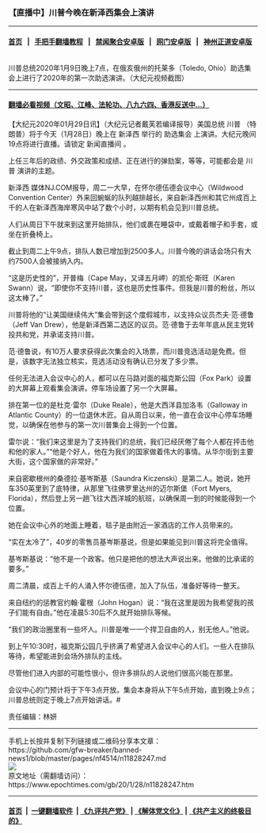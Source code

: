 ### 【直播中】川普今晚在新泽西集会上演讲
------------------------

#### [首页](https://github.com/gfw-breaker/banned-news1/blob/master/README.md) &nbsp;&nbsp;|&nbsp;&nbsp; [手把手翻墙教程](https://github.com/gfw-breaker/guides/wiki) &nbsp;&nbsp;|&nbsp;&nbsp; [禁闻聚合安卓版](https://github.com/gfw-breaker/bn-android) &nbsp;&nbsp;|&nbsp;&nbsp; [网门安卓版](https://github.com/oGate2/oGate) &nbsp;&nbsp;|&nbsp;&nbsp; [神州正道安卓版](https://github.com/SzzdOgate/update) 



<div><img alt="" class="aligncenter wp-post-image" src="https://i.epochtimes.com/assets/uploads/2020/01/TrumpRallySpeech-Pennsylvania202001-e1578964554815-600x400.jpg"/>
<div class="red16 caption">
 <p>
  川普总统2020年1月9日晚上7点，在俄亥俄州的托莱多（Toledo, Ohio）助选集会上进行了2020年的第一次助选演讲。（大纪元视频截图）
 </p>
</div>
</div><hr/>

#### [翻墙必看视频（文昭、江峰、法轮功、八九六四、香港反送中...）](http://167.172.214.107/home.html)

<div><p>
 【大纪元2020年01月29日讯】（大纪元记者戴芙若编译报导）美国总统
 <ok href="https://www.epochtimes.com/gb/tag/%E5%B7%9D%E6%99%AE.html">
  川普
 </ok>
 （特朗普）将于今天（1月28日）晚上在
 <ok href="https://www.epochtimes.com/gb/tag/%E6%96%B0%E6%B3%BD%E8%A5%BF.html">
  新泽西
 </ok>
 举行的
 <ok href="https://www.epochtimes.com/gb/tag/%E5%8A%A9%E9%80%89%E9%9B%86%E4%BC%9A.html">
  助选集会
 </ok>
 上演讲。大纪元晚间19点将进行直播。请锁定
 <ok href="https://www.epochtimes.com/gb/tag/%e6%96%b0%e8%81%9e%e7%9b%b4%e6%92%ad%e9%96%93.html">
  新闻直播间
 </ok>
 。
</p>
<p>
 上任三年后的政绩、外交政策和成绩、正在进行的弹劾案，等等，可能都会是
 <ok href="https://www.epochtimes.com/gb/tag/%E5%B7%9D%E6%99%AE.html">
  川普
 </ok>
 演讲的主题。
</p>
<p>
</p>
<p>
 <ok href="https://www.epochtimes.com/gb/tag/%E6%96%B0%E6%B3%BD%E8%A5%BF.html">
  新泽西
 </ok>
 媒体NJ.COM报导，周二一大早，在怀尔德伍德会议中心（Wildwood Convention Center）外来回蜿蜒的队列越排越长，来自新泽西州和其它州成百上千的人在新泽西海岸寒风中站了数个小时，以期有机会见到川普总统。
</p>
<p>
 人们从周日下午就来到这里开始排队，他们或裹在睡袋中，或戴着帽子和手套，或坐在折叠椅上。
</p>
<p>
 截止到周二上午9点，排队人数已增加到2500多人。川普今晚的讲话会场只有大约7500人会被接纳入内。
</p>
<p>
 “这是历史性的”，开普梅（Cape May，又译五月岬）的凯伦·斯旺（Karen Swann）说，“即使你不支持川普，这也是历史性事件。但我是川普的粉丝，所以这太棒了。”
</p>
<p>
 川普将他的“让美国继续伟大”集会带到这个度假城市，以支持众议员杰夫·范·德鲁（Jeff Van Drew），他是新泽西第二选区的议员。范·德鲁于去年年底从民主党转投共和党，并承诺支持川普。
</p>
<p>
 范·德鲁说，有10万人要求获得此次集会的入场票，而川普竞选活动是免费。但是，该数字无法独立核实，竞选活动没有确认已分发了多少票。
</p>
<p>
 任何无法进入会议中心的人，都可以在马路对面的福克斯公园（Fox Park）设置的大屏幕上观看集会演讲。停车场设置了另一个大屏幕。
</p>
<p>
 排在第一位的是杜克·雷尔（Duke Reale），他是大西洋县加洛韦（Galloway in Atlantic County）的一位退休木匠。自从周日以来，他一直在会议中心停车场睡觉，以确保在他参与的第一次川普集会上得到一个位置。
</p>
<p>
 雷尔说：“我们来这里是为了支持我们的总统，我们已经厌倦了每个人都在抨击他和他的家人。”“他是个好人，他在为我们的国家做着伟大的事情。从华尔街到主要大街，这个国家做的非常好。”
</p>
<p>
 来自密歇根州的桑德拉·基岑斯基（Saundra Kiczenski）是第二人。她说，她开车350英里到了底特律，从那里飞往佛罗里达州的迈尔斯堡（Fort Myers, Florida），然后登上另一趟飞往大西洋城的航班，以确保周一到的时候能得到一个位置。
</p>
<p>
 她在会议中心外的地面上睡着，毯子是由附近一家酒店的工作人员带来的。
</p>
<p>
 “实在太冷了”，40岁的零售员基岑斯基说，但是如果能见到川普这将完全值得。
</p>
<p>
 基岑斯基说：“他不是一个政客。他只是把他的想法大声说出来。他做的比承诺的要多。”
</p>
<p>
 周二清晨，成百上千的人涌入怀尔德伍德，加入了队伍，准备好等待一整天。
</p>
<p>
 来自纽约的惩教官约翰·霍根（John Hogan）说：“我在这里是因为我希望我的孩子们能有自由。”他在凌晨5:30后不久就开始排队等候。
</p>
<p>
 “我们的政治圈里有一些坏人。川普是唯一一个捍卫自由的人，别无他人。”他说。
</p>
<p>
 到上午10:30时，福克斯公园几乎挤满了希望进入会议中心的人们。一些人在排队等待，希望能进到会场外排队的主线。
</p>
<p>
 尽管他们进入内部的可能性很小，但许多排队的人说他们很高兴能在那里。
</p>
<p>
 会议中心的门预计将于下午3点开放。集会本身将从下午5点开始，直到晚上9点；川普总统则定于晚上7点开始讲话。#
</p>
<p>
 责任编辑：林妍
</p>
</div>
<hr/>
手机上长按并复制下列链接或二维码分享本文章：<br/>
https://github.com/gfw-breaker/banned-news1/blob/master/pages/nf4514/n11828247.md <br/>
<a href='https://github.com/gfw-breaker/banned-news1/blob/master/pages/nf4514/n11828247.md'><img src='https://github.com/gfw-breaker/banned-news1/blob/master/pages/nf4514/n11828247.md.png'/></a> <br/>
原文地址（需翻墙访问）：https://www.epochtimes.com/gb/20/1/28/n11828247.htm


------------------------
#### [首页](https://github.com/gfw-breaker/banned-news1/blob/master/README.md) &nbsp;|&nbsp; [一键翻墙软件](https://github.com/gfw-breaker/nogfw/blob/master/README.md) &nbsp;| [《九评共产党》](https://github.com/gfw-breaker/9ping.md/blob/master/README.md#九评之一评共产党是什么) | [《解体党文化》](https://github.com/gfw-breaker/jtdwh.md/blob/master/README.md) | [《共产主义的终极目的》](https://github.com/gfw-breaker/gczydzjmd.md/blob/master/README.md)


<img src='http://gfw-breaker.win/banned-news/pages/nf4514/n11828247.md' width='0px' height='0px'/>